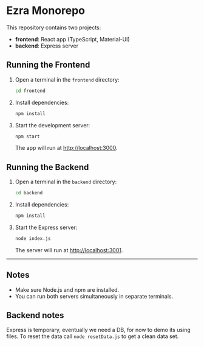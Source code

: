 # Ezra Monorepo

This repository contains two projects:
- **frontend**: React app (TypeScript, Material-UI)
- **backend**: Express server

## Running the Frontend

1. Open a terminal in the `frontend` directory:
   ```sh
   cd frontend
   ```
2. Install dependencies:
   ```sh
   npm install
   ```
3. Start the development server:
   ```sh
   npm start
   ```
   The app will run at [http://localhost:3000](http://localhost:3000).

## Running the Backend

1. Open a terminal in the `backend` directory:
   ```sh
   cd backend
   ```
2. Install dependencies:
   ```sh
   npm install
   ```
3. Start the Express server:
   ```sh
   node index.js
   ```
   The server will run at [http://localhost:3001](http://localhost:3001).

---

## Notes
- Make sure Node.js and npm are installed.
- You can run both servers simultaneously in separate terminals.

## Backend notes

Express is temporary, eventually we need a DB, for now to demo its using files. 
To reset the data call `node resetData.js` to get a clean data set. 